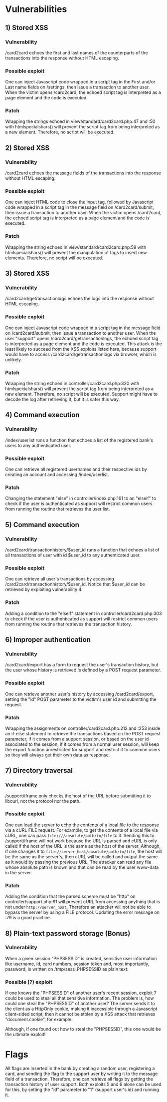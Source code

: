 #   Vulnerabilities

##  1) Stored XSS

### Vulnerability

/card2card echoes the first and last names of the counterparts of the transactions into the response without HTML escaping.

### Possible exploit

One can inject Javascript code wrapped in a script tag in the First and/or Last name fields on /settings, then issue a transaction to another user. When the victim opens /card2card, the echoed script tag is interpreted as a page element and the code is executed.

### Patch

Wrapping the strings echoed in view/standard/card2card.php:47 and :50 with htmlspecialshars() will prevent the script tag from being interpreted as a new element. Therefore, no script will be executed.

##  2) Stored XSS

### Vulnerability

/card2card echoes the message fields of the transactions into the response without HTML escaping.

### Possible exploit

One can inject HTML code to close the input tag, followed by Javascript code wrapped in a script tag in the message field on /card2card/submit, then issue a transaction to another user. When the victim opens /card2card, the echoed script tag is interpreted as a page element and the code is executed.

### Patch

Wrapping the string echoed in view/standard/card2card.php:59 with htmlspecialshars() will prevent the manipulation of tags to insert new elements. Therefore, no script will be executed.
##  3) Stored XSS

### Vulnerability

/card2card/getransactionlogs echoes the logs into the response without HTML escaping.

### Possible exploit

One can inject Javascript code wrapped in a script tag in the message field on /card2card/submit, then issue a transaction to another user. When the user "support" opens /card2card/getransactionlogs, the echoed script tag is interpreted as a page element and the code is executed. This attack is the least likely to succeed from the XSS exploits listed here, because support would have to access /card2card/getransactionlogs via browser, which is unlikely.

### Patch

Wrapping the string echoed in controller/card2card.php:320 with htmlspecialshars() will prevent the script tag from being interpreted as a new element. Therefore, no script will be executed. Support might have to decode the log after retrieving it, but it is safer this way.

##  4) Command execution

### Vulnerability

/index/userlist runs a function that echoes a list of the registered bank's users to any authenticated user.

### Possible exploit

One can retrieve all registered usernames and their respective ids by creating an account and accessing /index/userlist.

### Patch

Changing the statement "else" in controller/index.php:161 to an "elseif" to check if the user is authenticated as support will restrict common users from running the routine that retrieves the user list.

##  5) Command execution

### Vulnerability

/card2card/transactionhistory/$user_id runs a function that echoes a list of all transactions of user with id $user_id to any authenticated user.

### Possible exploit

One can retrieve all user's transactions by accessing /card2card/transactionhistory/$user_id. Notice that $user_id can be retrieved by exploiting vulnerability 4.

### Patch

Adding a condition to the "elseif" statement in controller/card2card.php:303 to check if the user is authenticated as support will restrict common users from running the routine that retrieves the transaction history.

##  6) Improper authentication

### Vulnerability

/card2card/export has a form to request the user's transaction history, but the user whose history is retrieved is defined by a POST request parameter.

### Possible exploit

One can retrieve another user's history by accessing /card2card/export, setting the "id" POST parameter to the victim's user id and submitting the request.

### Patch

Wrapping the assignments on controller/card2card.php:212 and :253 inside an if-else statement to retrieve the transactions based on the POST request parameter, if it comes from a support session, or based on the user id associated to the session, if it comes from a normal user session, will keep the export function unrestricted for support and restrict it to common users so they will always get their own data as response.

##  7) Directory traversal

### Vulnerability

/support/iframe only checks the host of the URL before submitting it to libcurl, not the protocol nor the path.

### Possible exploit

One can lead the server to echo the contents of a local file to the response via a cURL FILE request. For example, to get the contents of a local file via cURL, one can pass `file:///absolute/path/to/file` to it. Sending this to /support/iframe will not work because the URL is parsed and cURL is only called if the host of the URL is the same as the host of the server. Although, if one changes it to `file://server_host/absolute/path/to/file`, the host will be the same as the server's, then cURL will be called and output the same as it would by passing the previous URL. The attacker can read any file whose absolute path is known and that can be read by the user www-data in the server.

### Patch

Adding the condition that the parsed scheme must be "http" on controller/support.php:61 will prevent cURL from accessing anything that is not under `http://server_host`. Therefore an attacker will not be able to bypass the server by using a FILE protocol. Updating the error message on :79 is a good practice.

##  8) Plain-text password storage (Bonus)

### Vulnerability

When a given session "PHPSESSID" is created, sensitive user information like username, id, card numbers, session token and, most importantly, password, is written on /tmp/sess_PHPSESSID as plain text.

### Possible (?) exploit

If one knows the "PHPSESSID" of another user's recent session, exploit 7 could be used to steal all that sensitive information. The problem is, how could one steal the "PHPSESSID" of another user? The server sends it to the client as a HttpOnly cookie, making it inacessible through a Javascript client-sided script, then it cannot be stolen by a XSS attack that retrieves "document.cookie", for example.

Although, if one found out how to steal the "PHPSESSID", this one would be the ultimate exploit!

#   Flags

All flags are inserted in the bank by creating a random user, registering a card, and sending the flag to the support user by writing it to the message field of a transaction. Therefore, one can retrieve all flags by getting the transaction history of user support. Both exploits 5 and 6 alone can be used for this, by setting the "id" parameter to "1" (support user's id) and running it.